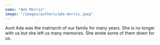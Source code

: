 ```yaml
---
name: "Ada Morris"
image: "/images/authors/ada-morris.jpeg"
---
```

Aunt Ada was the matriarch of our family for many years. She is no longer with us but she left us many memories. She wrote some of them down for us.
